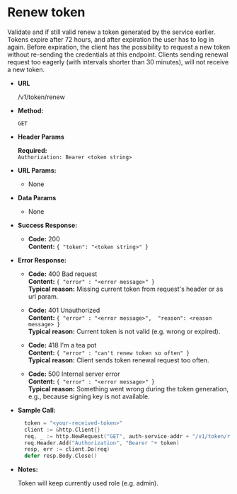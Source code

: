 # Renew token

  Validate and if still valid renew a token generated by the service earlier. Tokens expire after 72 hours, and after expiration the user has to log in again. Before expiration, the client has the possibility to request a new token without re-sending the credentials at this endpoint.
  Clients sending renewal request too eagerly (with intervals shorter than 30 minutes), will not receive a new token.

* **URL**

  /v1/token/renew

* **Method:**

  `GET`

* **Header Params**  

  **Required:**  
  `Authorization: Bearer <token string>`

* **URL Params:**

  * None

* **Data Params**

  * None

* **Success Response:**

  * **Code:** 200  
    **Content:** `{ "token": "<token string>" }`

* **Error Response:**

  * **Code:** 400 Bad request  
    **Content:** `{ "error" : "<error message>" }`  
    **Typical reason:** Missing current token from request's header or as url param.

  * **Code:** 401 Unauthorized  
    **Content:** `{ "error" : "<error message>",  "reason": <reason message> }`  
    **Typical reason:** Current token is not valid (e.g. wrong or expired).

  * **Code:** 418 I'm a tea pot  
    **Content:** `{ "error" : "can't renew token so often" }`  
    **Typical reason:** Client sends token renewal request too often.

  * **Code:** 500 Internal server error  
    **Content:** `{ "error" : "<error message>" }`  
    **Typical reason:** Something went wrong during the token generation, e.g., because signing key is not available.

* **Sample Call:**

  ```go
    token = "<your-received-token>"
    client := &http.Client{}
    req, _ := http.NewRequest("GET", auth-service-addr + "/v1/token/renew", nil)
    req.Header.Add("Authorization", "Bearer "+ token)
    resp, err := client.Do(req)
    defer resp.Body.Close()
  ```

* **Notes:**

  Token will keep currently used role (e.g. admin).
